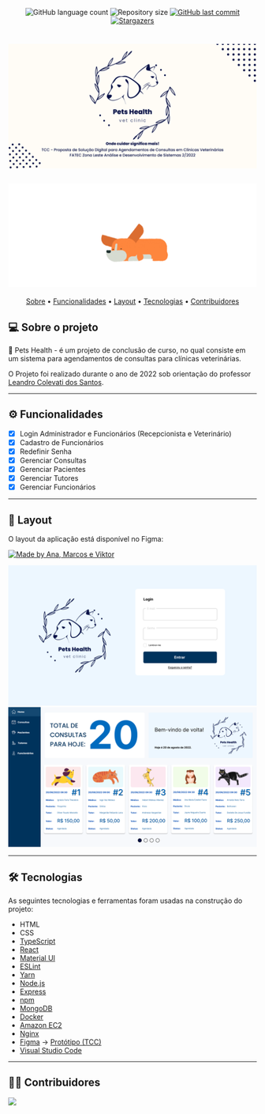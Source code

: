 <p align="center">
  <img alt="GitHub language count" src="https://img.shields.io/github/languages/count/userBarbosa/arara-azul?color=%2304D361">
  <img alt="Repository size" src="https://img.shields.io/github/repo-size/userBarbosa/arara-azul">
  <a href="https://github.com/userBarbosa/arara-azul/commits/main">
    <img alt="GitHub last commit" src="https://img.shields.io/github/last-commit/userBarbosa/arara-azul">
  </a>
   <a href="https://github.com/userBarbosa/arara-azul/stargazers">
    <img alt="Stargazers" src="https://img.shields.io/github/stars/userBarbosa/arara-azul?style=social">
  </a>
</p>

<h1 align="center">
    <img alt="banner-tcc" title="#banner-tcc" src="./.github/banner-tcc.png"/>
</h1>

<h3 align="center"> 
  <img alt="gif-tcc" title="#gif-tcc" src="./.github/gif-tcc.gif"/>
</h3>

<p align="center">
 <a href="#-sobre-o-projeto">Sobre</a> •
 <a href="#-funcionalidades">Funcionalidades</a> •
 <a href="#-layout">Layout</a> • 
 <a href="#-tecnologias">Tecnologias</a> • 
 <a href="#-contribuidores">Contribuidores</a>
</p>

## 💻 Sobre o projeto

🐶 Pets Health - é um projeto de conclusão de curso, no qual consiste em um sistema para agendamentos de consultas para clínicas veterinárias.

O Projeto foi realizado durante o ano de 2022 sob orientação do professor [Leandro Colevati dos Santos](https://github.com/lecolevati).

---
## ⚙️ Funcionalidades

- [x] Login Administrador e Funcionários (Recepcionista e Veterinário)
- [x] Cadastro de Funcionários
- [x] Redefinir Senha
- [x] Gerenciar Consultas
- [x] Gerenciar Pacientes
- [x] Gerenciar Tutores
- [x] Gerenciar Funcionários

---

## 🎨 Layout

O layout da aplicação está disponível no Figma:

<a href="https://www.figma.com/file/8K7nK20bwcnGD54uCLUdUh/TCC">
  <img alt="Made by Ana, Marcos e Viktor" src="https://img.shields.io/badge/Acessar%20Layout%20-Figma-%2304D361">
</a>

<p align="center">
  <img alt="login" title="#login" src="./.github/login.png" >
  <img alt="dashboard" title="#dashboard" src="./.github/dashboard.png">
</p>

---

## 🛠 Tecnologias

As seguintes tecnologias e ferramentas foram usadas na construção do projeto:

  - HTML
  - CSS
  - [TypeScript](https://www.typescriptlang.org/)
  - [React](https://pt-br.reactjs.org/)
  - [Material UI](https://mui.com/pt/)
  - [ESLint](https://eslint.org/)
  - [Yarn](https://yarnpkg.com/)
  - [Node.js](https://nodejs.org/en/)
  - [Express](https://expressjs.com/)
  - [npm](https://www.npmjs.com/)
  - [MongoDB](https://www.mongodb.com/)
  - [Docker](https://www.docker.com/)
  - [Amazon EC2](https://aws.amazon.com/pt/ec2/)
  - [Nginx](https://www.nginx.com/)
  - [Figma](https://www.figma.com/) → [Protótipo (TCC)](https://www.figma.com/file/8K7nK20bwcnGD54uCLUdUh/TCC)
  - [Visual Studio Code](https://code.visualstudio.com/)

---

## 👨‍💻 Contribuidores
<a href="https://github.com/userBarbosa/arara-azul/graphs/contributors">
  <img src="https://contrib.rocks/image?repo=userBarbosa/arara-azul" />
</a>